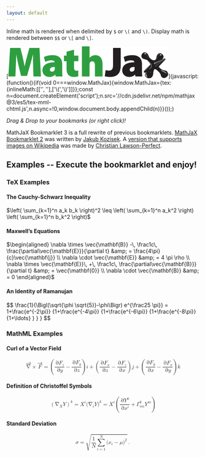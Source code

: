 ```yaml
---
layout: default
---
```


Inline math is rendered when delimited by `$` or `\(` and `\)`. Display math is rendered between `$$` or `\[` and `\]`.

[![MathJaX](/assets/images/mj-logo.svg)](javascript:(function(){if(void 0===window.MathJax){window.MathJax={tex:{inlineMath:[['$','$'],['\\(','\\)']]}};const n=document.createElement('script');n.src='//cdn.jsdelivr.net/npm/mathjax@3/es5/tex-mml-chtml.js',n.async=!0,window.document.body.appendChild(n)}}());)

*Drag & Drop to your bookmarks (or right click)!*

MathJaX Bookmarklet 3 is a full rewrite of previous bookmarklets. [MathJaX Bookmarklet 2](//kubetz.github.io/mathjax-bookmarklet/) was written by [Jakub Kozisek](//github.com/kubetz). A [version that supports images on Wikipedia](https://checkmyworking.com/misc/mathjax-bookmarklet/) was made by [Christian Lawson-Perfect](https://github.com/christianp). 

## Examples -- Execute the bookmarklet and enjoy!

### TeX Examples

#### The Cauchy-Schwarz Inequality

$\left( \sum_{k=1}^n a_k b_k \right)^2 \leq \left( \sum_{k=1}^n a_k^2 \right) \left( \sum_{k=1}^n b_k^2
\right)$


#### Maxwell’s Equations

$\begin{aligned}
\nabla \times \vec{\mathbf{B}} -\, \frac1c\, \frac{\partial\vec{\mathbf{E}}}{\partial t} &amp; =
\frac{4\pi}{c}\vec{\mathbf{j}} \\ \nabla \cdot \vec{\mathbf{E}} &amp; = 4 \pi \rho \\
\nabla \times \vec{\mathbf{E}}\, +\, \frac1c\, \frac{\partial\vec{\mathbf{B}}}{\partial t} &amp; =
\vec{\mathbf{0}} \\
\nabla \cdot \vec{\mathbf{B}} &amp; = 0 \end{aligned}$


#### An Identity of Ramanujan

\$$ \frac{1}{\Bigl(\sqrt{\phi \sqrt{5}}-\phi\Bigr) e^{\frac25 \pi}} =
1+\frac{e^{-2\pi}} {1+\frac{e^{-4\pi}} {1+\frac{e^{-6\pi}}
{1+\frac{e^{-8\pi}} {1+\ldots} } } } \$$

### MathML Examples

#### Curl of a Vector Field

<math display="block"><mrow><mover accent="true"><mrow><mo>∇</mo></mrow><mrow><mo>→</mo></mrow></mover><mo>×</mo><mover accent="true"><mrow><mi>F</mi></mrow><mrow><mo>→</mo></mrow></mover><mo>=</mo><mrow><mo>(</mo><mfrac><mrow><mo>∂</mo><msub><mrow><mi>F</mi></mrow><mrow><mi>z</mi></mrow></msub></mrow><mrow><mo>∂</mo><mi>y</mi></mrow></mfrac><mo>−</mo><mfrac><mrow><mo>∂</mo><msub><mrow><mi>F</mi></mrow><mrow><mi>y</mi></mrow></msub></mrow><mrow><mo>∂</mo><mi>z</mi></mrow></mfrac><mo>)</mo></mrow><mstyle mathvariant="bold" mathsize="normal"><mrow><mi>i</mi></mrow></mstyle><mo>+</mo><mrow><mo>(</mo><mfrac><mrow><mo>∂</mo><msub><mrow><mi>F</mi></mrow><mrow><mi>x</mi></mrow></msub></mrow><mrow><mo>∂</mo><mi>z</mi></mrow></mfrac><mo>−</mo><mfrac><mrow><mo>∂</mo><msub><mrow><mi>F</mi></mrow><mrow><mi>z</mi></mrow></msub></mrow><mrow><mo>∂</mo><mi>x</mi></mrow></mfrac><mo>)</mo></mrow><mstyle mathvariant="bold" mathsize="normal"><mrow><mi>j</mi></mrow></mstyle><mo>+</mo><mrow><mo>(</mo><mfrac><mrow><mo>∂</mo><msub><mrow><mi>F</mi></mrow><mrow><mi>y</mi></mrow></msub></mrow><mrow><mo>∂</mo><mi>x</mi></mrow></mfrac><mo>−</mo><mfrac><mrow><mo>∂</mo><msub><mrow><mi>F</mi></mrow><mrow><mi>x</mi></mrow></msub></mrow><mrow><mo>∂</mo><mi>y</mi></mrow></mfrac><mo>)</mo></mrow><mstyle mathvariant="bold" mathsize="normal"><mrow><mi>k</mi></mrow></mstyle></mrow></math>


<h4>Definition of Christoffel Symbols</h4>

<math display="block"><mrow><msup><mrow><mo>(</mo><msub><mrow><mo>∇</mo></mrow><mrow><mi>X</mi></mrow></msub><mi>Y</mi><mo>)</mo></mrow><mrow><mi>k</mi></mrow></msup><mo>=</mo><msup><mrow><mi>X</mi></mrow><mrow><mi>i</mi></mrow></msup><msup><mrow><mo stretchy="false">(</mo><msub><mrow><mo>∇</mo></mrow><mrow><mi>i</mi></mrow></msub><mi>Y</mi><mo stretchy="false">)</mo></mrow><mrow><mi>k</mi></mrow></msup><mo>=</mo><msup><mrow><mi>X</mi></mrow><mrow><mi>i</mi></mrow></msup><mrow><mo>(</mo><mfrac><mrow><mo>∂</mo><msup><mrow><mi>Y</mi></mrow><mrow><mi>k</mi></mrow></msup></mrow><mrow><mo>∂</mo><msup><mrow><mi>x</mi></mrow><mrow><mi>i</mi></mrow></msup></mrow></mfrac><mo>+</mo><msubsup><mrow><mi>Γ</mi></mrow><mrow><mi>i</mi><mi>m</mi></mrow><mrow><mi>k</mi></mrow></msubsup><msup><mrow><mi>Y</mi></mrow><mrow><mi>m</mi></mrow></msup><mo>)</mo></mrow></mrow></math>


<h4>Standard Deviation</h4>

<math display="block"><mrow><mi>σ</mi><mo>=</mo><msqrt><mrow><mfrac><mrow><mn>1</mn></mrow><mrow><mi>N</mi></mrow></mfrac><mstyle displaystyle="true"><mrow><munderover><mrow><mo>∑</mo></mrow><mrow><mi>i</mi><mo>=</mo><mn>1</mn></mrow><mrow><mi>N</mi></mrow></munderover><mrow><msup><mrow><mo stretchy="false">(</mo><msub><mrow><mi>x</mi></mrow><mrow><mi>i</mi></mrow></msub><mo>−</mo><mi>μ</mi><mo stretchy="false">)</mo></mrow><mrow><mn>2</mn></mrow></msup></mrow></mrow></mstyle></mrow></msqrt><mo>.</mo></mrow></math>
